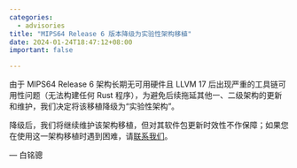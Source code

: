 ```yaml
---
categories:
  - advisories
title: "MIPS64 Release 6 版本降级为实验性架构移植"
date: 2024-01-24T18:47:12+08:00
important: false

---
```


由于 MIPS64 Release 6 架构长期无可用硬件且 LLVM 17 后出现严重的工具链可用性问题（无法构建任何 Rust 程序），为避免后续拖延其他一、二级架构的更新和维护，我们决定将该移植降级为“实验性架构”。

降级后，我们将继续维护该架构移植，但对其软件包更新时效性不作保障；如果您在使用这一架构移植时遇到困难，请[联系我们](https://aosc.io/zh-cn/contact/)。

— 白铭骢
